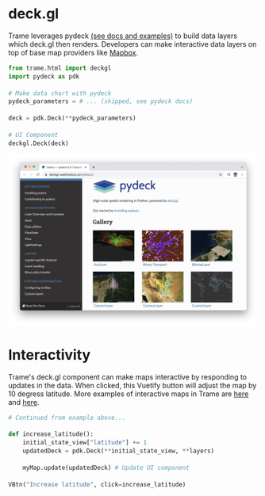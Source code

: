 # deck.gl 
Trame leverages pydeck [(see docs and examples)](https://deckgl.readthedocs.io/en/latest/) to build data layers which deck.gl then renders. Developers can make interactive data layers on top of base map providers like [Mapbox](https://github.com/Kitware/trame/blob/3cec4490d9a550d61e44dc1a4c1b059c66a2ce54/examples/PlainPython/GeoMaps/MappingDemo/app.py#L10).

```python
from trame.html import deckgl
import pydeck as pdk

# Make data chart with pydeck
pydeck_parameters = # ... (skipped, see pydeck docs)

deck = pdk.Deck(**pydeck_parameters)

# UI Component
deckgl.Deck(deck)
```
[![deck gl](./module-deckgl-pydeck.jpg)](https://deckgl.readthedocs.io/en/latest/)

# Interactivity
Trame's deck.gl component can make maps interactive by responding to updates in the data. When clicked, this Vuetify button will adjust the map by 10 degress latitude. More examples of interactive maps in Trame are [here](https://github.com/Kitware/trame/blob/master/examples/PlainPython/GeoMaps/UberPickupsNYC) and [here](https://github.com/Kitware/trame/blob/master/examples/PlainPython/GeoMaps/MappingDemo).
```python
# Continued from example above...

def increase_latitude():
    initial_state_view["latitude"] += 1
    updatedDeck = pdk.Deck(**initial_state_view, **layers)

    myMap.update(updatedDeck) # Update UI component

VBtn("Increase latitude", click=increase_latitude)
```
